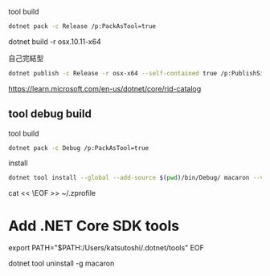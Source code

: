 


tool build

```bash
dotnet pack -c Release /p:PackAsTool=true
```


dotnet build -r osx.10.11-x64

自己完結型

```bash
dotnet publish -c Release -r osx-x64 --self-contained true /p:PublishSingleFile=true /p:PublishTrimmed=true
```


https://learn.microsoft.com/en-us/dotnet/core/rid-catalog

## tool debug build

tool build

```bash
dotnet pack -c Debug /p:PackAsTool=true
```

install 

```bash
dotnet tool install --global --add-source $(pwd)/bin/Debug/ macaron --version 1.0.0-pre 
```



cat << \EOF >> ~/.zprofile           
# Add .NET Core SDK tools
export PATH="$PATH:/Users/katsutoshi/.dotnet/tools"
EOF

dotnet tool uninstall -g macaron
